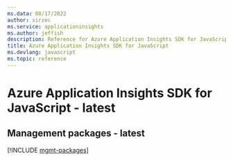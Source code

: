 ```yaml
---
ms.data: 08/17/2022
author: xirzec
ms.service: applicationinsights
ms.author: jeffish
description: Reference for Azure Application Insights SDK for JavaScript
title: Azure Application Insights SDK for JavaScript
ms.devlang: javascript
ms.topic: reference
---
```

# Azure Application Insights SDK for JavaScript - latest

## Management packages - latest
[!INCLUDE [mgmt-packages](application-insights-mgmt-index.md)]